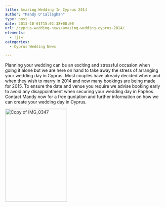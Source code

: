 ```yaml
---
title: Amazing Wedding In Cyprus 2014
author: "Mandy O'Callaghan"
type: post
date: 2013-10-01T15:02:38+00:00
url: /cyprus-wedding-news/amazing-wedding-cyprus-2014/
elements:
  - Tjs=
categories:
  - Cyprus Wedding News

---
```

Planning your wedding can be an exciting and stressful occasion when going it alone but we are here on hand to take away the stress of arranging your wedding day in Cyprus. Most couples have already decided where and when they wish to marry in 2014 and now many bookings are being made for 2015. To ensure the date and venue you require we advise booking early to avoid any disappointment when securing your wedding day in Paphos. Contact Mandy now for a free quotation and further information on how we can create your wedding day in Cyprus.

[<img class="alignleft size-medium wp-image-1058" alt="Copy of IMG_0347" src="http://www.amazingcyprusweddings.com/wp-content/uploads/2013/10/Copy-of-IMG_0347-200x300.jpg" width="200" height="300" srcset="https://www.amazingcyprusweddings.com/wp-content/uploads/2013/10/Copy-of-IMG_0347-200x300.jpg 200w, https://www.amazingcyprusweddings.com/wp-content/uploads/2013/10/Copy-of-IMG_0347-682x1024.jpg 682w, https://www.amazingcyprusweddings.com/wp-content/uploads/2013/10/Copy-of-IMG_0347-223x335.jpg 223w, https://www.amazingcyprusweddings.com/wp-content/uploads/2013/10/Copy-of-IMG_0347-193x290.jpg 193w, https://www.amazingcyprusweddings.com/wp-content/uploads/2013/10/Copy-of-IMG_0347-133x200.jpg 133w, https://www.amazingcyprusweddings.com/wp-content/uploads/2013/10/Copy-of-IMG_0347-98x147.jpg 98w, https://www.amazingcyprusweddings.com/wp-content/uploads/2013/10/Copy-of-IMG_0347-320x480.jpg 320w" sizes="(max-width: 200px) 100vw, 200px" />][1]

 [1]: http://www.amazingcyprusweddings.com/wp-content/uploads/2013/10/Copy-of-IMG_0347.jpg